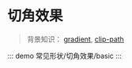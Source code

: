 # 切角效果

> 背景知识： [gradient](https://developer.mozilla.org/zh-CN/docs/Web/CSS/gradient), [clip-path](https://developer.mozilla.org/zh-CN/docs/Web/CSS/clip-path)

::: demo
常见形状/切角效果/basic
:::

